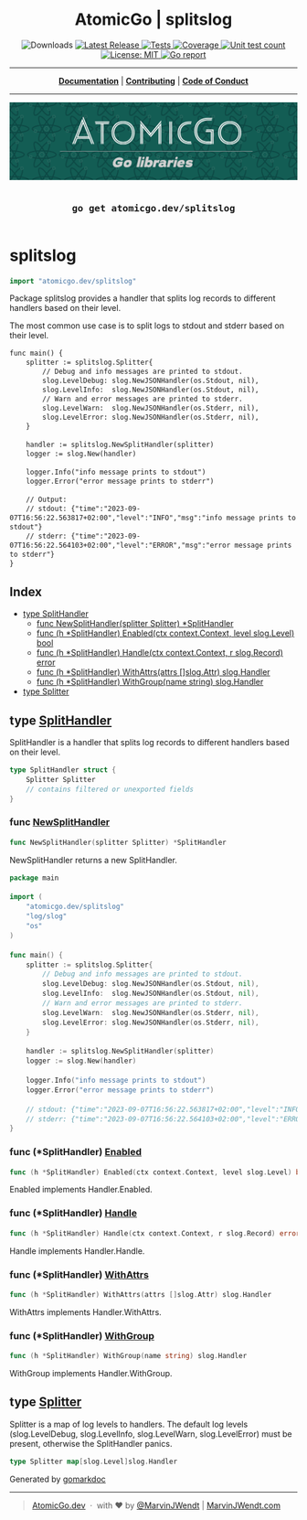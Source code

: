 <!--



┌───────────────────────────────────────────────────────────────────┐
│                                                                   │
│                          IMPORTANT NOTE                           │
│                                                                   │
│               This file is automatically generated                │
│           All manual modifications will be overwritten            │
│                                                                   │
└───────────────────────────────────────────────────────────────────┘



-->

<h1 align="center">AtomicGo | splitslog</h1>

<p align="center">
<img src="https://img.shields.io/endpoint?url=https%3A%2F%2Fatomicgo.dev%2Fapi%2Fshields%2Fsplitslog&style=flat-square" alt="Downloads">

<a href="https://github.com/atomicgo/splitslog/releases">
<img src="https://img.shields.io/github/v/release/atomicgo/splitslog?style=flat-square" alt="Latest Release">
</a>

<a href="https://codecov.io/gh/atomicgo/splitslog" target="_blank">
<img src="https://img.shields.io/github/actions/workflow/status/atomicgo/splitslog/go.yml?style=flat-square" alt="Tests">
</a>

<a href="https://codecov.io/gh/atomicgo/splitslog" target="_blank">
<img src="https://img.shields.io/codecov/c/gh/atomicgo/splitslog?color=magenta&logo=codecov&style=flat-square" alt="Coverage">
</a>

<a href="https://codecov.io/gh/atomicgo/splitslog">
<!-- unittestcount:start --><img src="https://img.shields.io/badge/Unit_Tests-1-magenta?style=flat-square" alt="Unit test count"><!-- unittestcount:end -->
</a>

<a href="https://opensource.org/licenses/MIT" target="_blank">
<img src="https://img.shields.io/badge/License-MIT-yellow.svg?style=flat-square" alt="License: MIT">
</a>
  
<a href="https://goreportcard.com/report/github.com/atomicgo/splitslog" target="_blank">
<img src="https://goreportcard.com/badge/github.com/atomicgo/splitslog?style=flat-square" alt="Go report">
</a>   

</p>

---

<p align="center">
<strong><a href="https://pkg.go.dev/atomicgo.dev/splitslog#section-documentation" target="_blank">Documentation</a></strong>
|
<strong><a href="https://github.com/atomicgo/atomicgo/blob/main/CONTRIBUTING.md" target="_blank">Contributing</a></strong>
|
<strong><a href="https://github.com/atomicgo/atomicgo/blob/main/CODE_OF_CONDUCT.md" target="_blank">Code of Conduct</a></strong>
</p>

---

<p align="center">
  <img src="https://raw.githubusercontent.com/atomicgo/atomicgo/main/assets/header.png" alt="AtomicGo">
</p>

<p align="center">
<table>
<tbody>
</tbody>
</table>
</p>
<h3  align="center"><pre>go get atomicgo.dev/splitslog</pre></h3>
<p align="center">
<table>
<tbody>
</tbody>
</table>
</p>

<!-- gomarkdoc:embed:start -->

<!-- Code generated by gomarkdoc. DO NOT EDIT -->

# splitslog

```go
import "atomicgo.dev/splitslog"
```

Package splitslog provides a handler that splits log records to different handlers based on their level.

The most common use case is to split logs to stdout and stderr based on their level.

```
func main() {
	splitter := splitslog.Splitter{
		// Debug and info messages are printed to stdout.
		slog.LevelDebug: slog.NewJSONHandler(os.Stdout, nil),
		slog.LevelInfo:  slog.NewJSONHandler(os.Stdout, nil),
		// Warn and error messages are printed to stderr.
		slog.LevelWarn:  slog.NewJSONHandler(os.Stderr, nil),
		slog.LevelError: slog.NewJSONHandler(os.Stderr, nil),
	}

	handler := splitslog.NewSplitHandler(splitter)
	logger := slog.New(handler)

	logger.Info("info message prints to stdout")
	logger.Error("error message prints to stderr")

	// Output:
	// stdout: {"time":"2023-09-07T16:56:22.563817+02:00","level":"INFO","msg":"info message prints to stdout"}
	// stderr: {"time":"2023-09-07T16:56:22.564103+02:00","level":"ERROR","msg":"error message prints to stderr"}
}
```

## Index

- [type SplitHandler](<#SplitHandler>)
  - [func NewSplitHandler\(splitter Splitter\) \*SplitHandler](<#NewSplitHandler>)
  - [func \(h \*SplitHandler\) Enabled\(ctx context.Context, level slog.Level\) bool](<#SplitHandler.Enabled>)
  - [func \(h \*SplitHandler\) Handle\(ctx context.Context, r slog.Record\) error](<#SplitHandler.Handle>)
  - [func \(h \*SplitHandler\) WithAttrs\(attrs \[\]slog.Attr\) slog.Handler](<#SplitHandler.WithAttrs>)
  - [func \(h \*SplitHandler\) WithGroup\(name string\) slog.Handler](<#SplitHandler.WithGroup>)
- [type Splitter](<#Splitter>)


<a name="SplitHandler"></a>
## type [SplitHandler](<https://github.com/atomicgo/splitslog/blob/main/splitslog.go#L14-L18>)

SplitHandler is a handler that splits log records to different handlers based on their level.

```go
type SplitHandler struct {
    Splitter Splitter
    // contains filtered or unexported fields
}
```

<a name="NewSplitHandler"></a>
### func [NewSplitHandler](<https://github.com/atomicgo/splitslog/blob/main/splitslog.go#L21>)

```go
func NewSplitHandler(splitter Splitter) *SplitHandler
```

NewSplitHandler returns a new SplitHandler.





```go
package main

import (
	"atomicgo.dev/splitslog"
	"log/slog"
	"os"
)

func main() {
	splitter := splitslog.Splitter{
		// Debug and info messages are printed to stdout.
		slog.LevelDebug: slog.NewJSONHandler(os.Stdout, nil),
		slog.LevelInfo:  slog.NewJSONHandler(os.Stdout, nil),
		// Warn and error messages are printed to stderr.
		slog.LevelWarn:  slog.NewJSONHandler(os.Stderr, nil),
		slog.LevelError: slog.NewJSONHandler(os.Stderr, nil),
	}

	handler := splitslog.NewSplitHandler(splitter)
	logger := slog.New(handler)

	logger.Info("info message prints to stdout")
	logger.Error("error message prints to stderr")

	// stdout: {"time":"2023-09-07T16:56:22.563817+02:00","level":"INFO","msg":"info message prints to stdout"}
	// stderr: {"time":"2023-09-07T16:56:22.564103+02:00","level":"ERROR","msg":"error message prints to stderr"}
}
```



<a name="SplitHandler.Enabled"></a>
### func \(\*SplitHandler\) [Enabled](<https://github.com/atomicgo/splitslog/blob/main/splitslog.go#L39>)

```go
func (h *SplitHandler) Enabled(ctx context.Context, level slog.Level) bool
```

Enabled implements Handler.Enabled.

<a name="SplitHandler.Handle"></a>
### func \(\*SplitHandler\) [Handle](<https://github.com/atomicgo/splitslog/blob/main/splitslog.go#L44>)

```go
func (h *SplitHandler) Handle(ctx context.Context, r slog.Record) error
```

Handle implements Handler.Handle.

<a name="SplitHandler.WithAttrs"></a>
### func \(\*SplitHandler\) [WithAttrs](<https://github.com/atomicgo/splitslog/blob/main/splitslog.go#L61>)

```go
func (h *SplitHandler) WithAttrs(attrs []slog.Attr) slog.Handler
```

WithAttrs implements Handler.WithAttrs.

<a name="SplitHandler.WithGroup"></a>
### func \(\*SplitHandler\) [WithGroup](<https://github.com/atomicgo/splitslog/blob/main/splitslog.go#L70>)

```go
func (h *SplitHandler) WithGroup(name string) slog.Handler
```

WithGroup implements Handler.WithGroup.

<a name="Splitter"></a>
## type [Splitter](<https://github.com/atomicgo/splitslog/blob/main/splitslog.go#L11>)

Splitter is a map of log levels to handlers. The default log levels \(slog.LevelDebug, slog.LevelInfo, slog.LevelWarn, slog.LevelError\) must be present, otherwise the SplitHandler panics.

```go
type Splitter map[slog.Level]slog.Handler
```

Generated by [gomarkdoc](<https://github.com/princjef/gomarkdoc>)


<!-- gomarkdoc:embed:end -->

---

> [AtomicGo.dev](https://atomicgo.dev) &nbsp;&middot;&nbsp;
> with ❤️ by [@MarvinJWendt](https://github.com/MarvinJWendt) |
> [MarvinJWendt.com](https://marvinjwendt.com)
